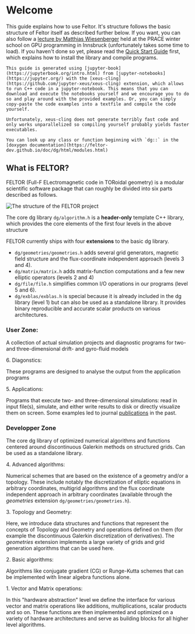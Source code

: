 # Welcome
This guide explains how to use Feltor.
It's structure follows the basic structure of Feltor itself as described 
further below.
If you want, you can also follow a
[lecture by Matthias Wiesenberger](https://events.prace-ri.eu/event/989/sessions/3081/attachments/1199/2017/Wiesenberger_PRACE_high.mp4) held at the PRACE winter school on
GPU programming in Innsbruck (unfortunately takes some time to load).
If you haven't done so yet, please read the
[Quick Start Guide](https://github.com/feltor-dev/feltor) first, which
explains how to install the library and compile programs.

```{note}
This guide is generated using [jupyter-book](https://jupyterbook.org/intro.html) from [jupyter-notebooks](https://jupyter.org/) with the [xeus-cling](https://github.com/jupyter-xeus/xeus-cling) extension, which allows to run C++ code in a jupyter-notebook. This means that you can download and execute the notebooks yourself and we encourage you to do so and play around with the provided examples. Or, you can simply copy-paste the code examples into a textfile and compile the code yourself.

Unfortunately, xeus-cling does not generate terribly fast code and only works unparallelized so compiling yourself probably yields faster executables.
```

```{seealso}
You can look up any class or function beginning with `dg::` in the [doxygen documentation](https://feltor-dev.github.io/doc/dg/html/modules.html)
```

## What is FELTOR?

FELTOR (Full-F ELectromagnetic code in TORoidal geometry) is a modular
scientific software package that can roughly be divided into six parts described as follows. 

![The structure of the FELTOR project](https://feltor-dev/github.io/images/FeltorStructure.png)

The core dg library `dg/algorithm.h` is a **header-only** template C++ library, which provides the core elements of the first four levels in the above structure

FELTOR currently ships with four **extensions** to the basic dg library.
- `dg/geometries/geometries.h` adds several grid generators, magnetic field structure and the flux-coordinate independent approach (levels 3 and 4).
- `dg/matrix/matrix.h` adds matrix-function computations and a few new elliptic operators (levels 2 and 4)
- `dg/file/file.h` simplifies common I/O operations in our programs (level 5 and 6).
- `dg/exblas/exblas.h` is special because it is already included in the dg library (level 1) but can also be used as a standalone library. It provides binary reproducible and accurate scalar products on various architectures.

### User Zone:
A collection of actual simulation projects and diagnostic
programs for two- and three-dimensional drift- and gyro-fluid models

<span>6.<span> Diagonstics:

These programs are designed to analyse the output from the application programs

<span>5.<span> Applications:

Programs that execute two- and three-dimensional simulations: read in input file(s), simulate, and either write results to disk or directly visualize them on screen. Some examples led to journal [publications](https://feltor-dev.github.io/publications) in the past.

### Developper Zone
The core dg library of optimized numerical algorithms
and functions centered around discontinuous Galerkin methods on structured grids. Can be used as a standalone library.

<span>4.<span> Advanced algorithms:

Numerical schemes that are based on the existence of a geometry and/or a topology. These include notably the discretization of elliptic equations in arbitrary coordinates, multigrid algorithms and the flux coordinate independent approach in arbitrary coordinates (available through the _geometries_ extension `dg/geometries/geometries.h`).

<span>3.<span> Topology and Geometry:

Here, we introduce data structures and functions that represent the concepts of Topology and Geometry and operations defined on them (for example the discontinuous Galerkin discretization of derivatives). The _geometries_ extension implements a large variety of grids and grid generation algorithms that can be used here.

<span>2.<span> Basic algorithms:

Algorithms like conjugate gradient (CG) or Runge-Kutta schemes that can be implemented with linear algebra functions alone.

<span>1.<span> Vector and Matrix operations:

In this "hardware abstraction" level we define the interface for various vector and matrix operations like additions, multiplications, scalar products and so on. These functions are then implemented  and optimized on a variety of hardware architectures and serve as building blocks for all higher
level algorithms.



```python

```
